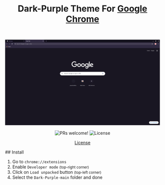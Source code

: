 <h1 align="center">
  <br>
 Dark-Purple Theme For <a href="https://www.google.com/chrome">Google Chrome</a>
  <br>
</h1>
<br>

<p align="center">
  <img alt="Dark-Purple-main" src="./screenshot.png">
</p>

<p align="center">
  <img src="https://img.shields.io/badge/PRs-welcome-%235FCC6F.svg" alt="PRs welcome!" />

  <img alt="License" src="https://img.shields.io/badge/license-MIT-%235FCC6F">
</p>

<p align="center">
  <a href="#license">License</a>
</p>
## Install

1. Go to `chrome://extensions`
2. Enable `Developer mode` <small>(top-right corner)</small>
3. Click on `Load unpacked` button <small>(top-left corner)</small>
4. Select the `Dark-Purple-main` folder and done
